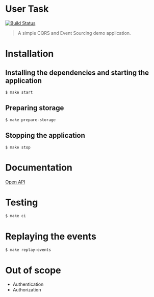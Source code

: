 # User Task
[![Build Status](https://travis-ci.com/wazelin/user-task.svg?branch=main)](https://travis-ci.com/wazelin/user-task)
> A simple CQRS and Event Sourcing demo application.

# Installation

## Installing the dependencies and starting the application
```shell
$ make start
```

## Preparing storage
```shell
$ make prepare-storage
```

## Stopping the application
```shell
$ make stop
```

# Documentation
[Open API](https://editor.swagger.io/?url=https://raw.githubusercontent.com/wazelin/user-task/main/public/openapi.yaml)

# Testing
```shell
$ make ci
```

# Replaying the events
```shell
$ make replay-events
```

# Out of scope
- Authentication
- Authorization
